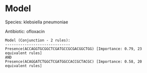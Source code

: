 
# Model

Species: klebsiella pneumoniae

Antibiotic: ofloxacin

```
Model (Conjunction - 2 rules):
------------------------------
Presence(ACCAGGTGCGGCTCGATGCCGCGACGGCTGG) [Importance: 0.79, 23 equivalent rules]
AND
Presence(ACAGGATCTGGCTCGATGGCCACCGCTACGC) [Importance: 0.58, 20 equivalent rules]

```

